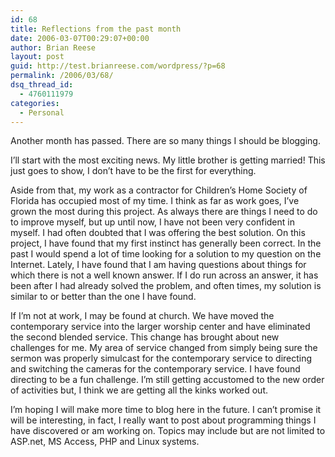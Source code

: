 ```yaml
---
id: 68
title: Reflections from the past month
date: 2006-03-07T00:29:07+00:00
author: Brian Reese
layout: post
guid: http://test.brianreese.com/wordpress/?p=68
permalink: /2006/03/68/
dsq_thread_id:
  - 4760111979
categories:
  - Personal
---
```

Another month has passed. There are so many things I should be blogging.

I&#8217;ll start with the most exciting news. My little brother is getting married! This just goes to show, I don&#8217;t have to be the first for everything.

Aside from that, my work as a contractor for Children&#8217;s Home Society of Florida has occupied most of my time. I think as far as work goes, I&#8217;ve grown the most during this project. As always there are things I need to do to improve myself, but up until now, I have not been very confident in myself. I had often doubted that I was offering the best solution. On this project, I have found that my first instinct has generally been correct. In the past I would spend a lot of time looking for a solution to my question on the Internet. Lately, I have found that I am having questions about things for which there is not a well known answer. If I do run across an answer, it has been after I had already solved the problem, and often times, my solution is similar to or better than the one I have found.

If I&#8217;m not at work, I may be found at church. We have moved the contemporary service into the larger worship center and have eliminated the second blended service. This change has brought about new challenges for me. My area of service changed from simply being sure the sermon was properly simulcast for the contemporary service to directing and switching the cameras for the contemporary service. I have found directing to be a fun challenge. I&#8217;m still getting accustomed to the new order of activities but, I think we are getting all the kinks worked out.

I&#8217;m hoping I will make more time to blog here in the future. I can&#8217;t promise it will be interesting, in fact, I really want to post about programming things I have discovered or am working on. Topics may include but are not limited to ASP.net, MS Access, PHP and Linux systems.